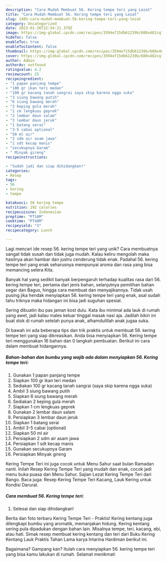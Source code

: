 ```yaml
---
description: "Cara Mudah Membuat 56. Kering tempe teri yang Lezat"
title: "Cara Mudah Membuat 56. Kering tempe teri yang Lezat"
slug: 1485-cara-mudah-membuat-56-kering-tempe-teri-yang-lezat
category: Uncategorized
date: 2023-01-26T22:54:21.379Z
image: https://img-global.cpcdn.com/recipes/3594e715db61239b/680x482cq70/56-kering-tempe-teri-foto-resep-utama.jpg
hideToc: false
enableToc: true
enableTocContent: false
thumbnail: https://img-global.cpcdn.com/recipes/3594e715db61239b/680x482cq70/56-kering-tempe-teri-foto-resep-utama.jpg
cover: https://img-global.cpcdn.com/recipes/3594e715db61239b/680x482cq70/56-kering-tempe-teri-foto-resep-utama.jpg
author: Admin
authorAv: notfound
ratingvalue: 4.2
reviewcount: 25
recipeingredient:
- "1 papan panjang tempe"
- "100 gr ikan teri medan"
- "100 gr kacang tanah sangrai saya skip karena ngga suka"
- "3 siung bawang putih"
- "6 siung bawang merah"
- "2 keping gula merah"
- "1 cm lengkuas geprek"
- "2 lembar daun salam"
- "3 lembar daun jeruk"
- "1 batang serai"
- "3-5 cabai optional"
- "50 ml air"
- "2 sdm air asam jawa"
- "1 sdt kecap manis"
- "secukupnya Garam"
- " Minyak gireng"
recipeinstructions:

- "Sudah jadi dan siap dihidangkan!"
categories:
- Resep
tags:
- 56
- kering
- tempe

katakunci: 56 kering tempe 
nutrition: 292 calories
recipecuisine: Indonesian
preptime: "PT16M"
cooktime: "PT48M"
recipeyield: "3"
recipecategory: Lunch

---
```





Lagi mencari ide resep 56. kering tempe teri yang unik? Cara membuatnya sangat tidak susah dan tidak juga mudah. Kalau keliru mengolah maka hasilnya akan hambar dan justru cenderung tidak enak. Padahal 56. kering tempe teri yang enak seharusnya mempunyai aroma dan rasa yang bisa memancing selera Kita.





Banyak hal yang sedikit banyak berpengaruh terhadap kualitas rasa dari 56. kering tempe teri, pertama dari jenis bahan, selanjutnya pemilihan bahan segar dan Bagus, hingga cara membuat dan menyajikannya. Tidak usah pusing jika hendak menyiapkan 56. kering tempe teri yang enak,      asal sudah tahu triknya maka hidangan ini bisa jadi suguhan spesial.














Sering dibuatin ibu pas jaman kost dulu. Kata ibu minimal ada lauk di rumah yang awet, jadi kalau males keluar tinggal masak nasi aja. Jadilah bikin ini buat stok di rumah setelah punya anak, alhamdulillah anak jugaa suka.






Di bawah ini ada beberapa tips dan trik praktis untuk membuat 56. kering tempe teri yang siap dikreasikan. Anda bisa menyiapkan 56. Kering tempe teri menggunakan 16 bahan dan 0 langkah pembuatan. Berikut ini cara dalam membuat hidangannya.

<!--inarticleads1-->

##### Bahan-bahan dan bumbu yang wajib ada dalam menyiapkan 56. Kering tempe teri:

1. Gunakan 1 papan panjang tempe
1. Siapkan 100 gr ikan teri medan
1. Sediakan 100 gr kacang tanah sangrai (saya skip karena ngga suka)
1. Ambil 3 siung bawang putih
1. Siapkan 6 siung bawang merah
1. Sediakan 2 keping gula merah
1. Siapkan 1 cm lengkuas geprek
1. Gunakan 2 lembar daun salam
1. Persiapkan 3 lembar daun jeruk
1. Siapkan 1 batang serai
1. Ambil 3-5 cabai (optional)
1. Siapkan 50 ml air
1. Persiapkan 2 sdm air asam jawa
1. Persiapkan 1 sdt kecap manis
1. Gunakan secukupnya Garam
1. Persiapkan  Minyak gireng


Kering Tempe Teri ini juga cocok untuk Menu Sahur saat bulan Ramadan nanti. Inilah Resep Kering Tempe Teri yang mudah dan enak, cocok jadi menu buka puasa dan Menu Sahur. Sajian Lezat Kering Tempe Teri dari Bango. Baca juga: Resep Kering Tempe Teri Kacang, Lauk Kering untuk Kondisi Darurat. 

<!--inarticleads2-->

##### Cara membuat 56. Kering tempe teri:


1. Selesai dan siap dihidangkan!

Berita dan foto terbaru Kering Tempe Teri - Praktis! Kering kentang juga dilengkapi bumbu yang aromatik, memanjakan hidung. Kering kentang sering pula dipadukan dengan bahan lain. Misalnya tempe, teri, kacang, ebi, atau hati. Simak resep membuat kering kentang dan teri dari Buku Kering Kentang Lauk Praktis Tahan Lama karya Intarina Hardiman berikut ini. 

Bagaimana? Gampang kan? Itulah cara menyiapkan 56. kering tempe teri yang bisa kamu lakukan di rumah. Selamat menikmati
